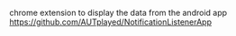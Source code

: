 chrome extension to display the data from the android app https://github.com/AUTplayed/NotificationListenerApp